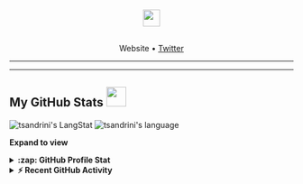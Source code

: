 <!-- Heading -->
<h3 align="center"><img src = "https://raw.githubusercontent.com/MartinHeinz/MartinHeinz/master/wave.gif" width = 30px> </h3>

<!-- Profile Views -->

<p align="left"> <img src="https://komarev.com/ghpvc/?username=tsandrini&label=Profile%20views&color=0e75b6&style=flat" alt="" />
</p>

<p align="center">
  <a>Website</a> •
  <a href="https://twitter.com/tomas_sandrini">Twitter</a>
</p>

 <!-- About section -->

 ---

 ---

   <!-- GitHub section -->

##  My GitHub Stats <img src = "https://i.pinimg.com/originals/65/c4/f4/65c4f452571be1261e9c623f7da488ac.gif" width = 35px> 
 
 <div>
   <img align="center" src="https://github-readme-streak-stats.herokuapp.com/?user=tsandrini&theme=transparent" alt="tsandrini's LangStat" />
  <img align="center" src="https://github-readme-stats.vercel.app/api/top-langs?username=tsandrini&langs_count=10&show_icons=true&locale=en&layout=compact&theme=transparent" alt="tsandrini's language" />
</div>

**Expand to view**
<details>
  <summary><b>:zap: GitHub Profile Stat</b></summary>
  <img src="https://github-readme-stats.anuraghazra1.vercel.app/api?username=tsandrini&show_icons=true&theme=transparent" />
</details>
<details>
  <summary><b>⚡ Recent GitHub Activity</b></summary>
  <br/>
   <a href="https://github.com/tsandrini/"><img alt="tsandrini's Activity Graph" src="https://activity-graph.herokuapp.com/graph?username=tsandrini&custom_title=tsandrini's%20Contribution%20Graph&theme=react-dark" /></a>
  <br/>
</details>

<!-- GitHub section: END -->

<!-- Profile Views -->

<p align="left"> <img src="https://komarev.com/ghpvc/?username=tsandrini&label=Profile%20views&color=0e75b6&style=flat" alt="" />
</p>

<!-- THE END -->
